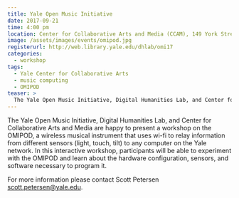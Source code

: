 ```yaml
---
title: Yale Open Music Initiative
date: 2017-09-21
time: 4:00 pm
location: Center for Collaborative Arts and Media (CCAM), 149 York Street
image: /assets/images/events/omipod.jpg
registerurl: http://web.library.yale.edu/dhlab/omi17
categories:
  - workshop
tags:
  - Yale Center for Collaborative Arts
  - music computing
  - OMIPOD
teaser: >
  The Yale Open Music Initiative, Digital Humanities Lab, and Center for Collaborative Arts and Media are happy to present a workshop on the OMIPOD, a wireless musical instrument that uses wi-fi to relay information from different sensors (light, touch, tilt) to any computer on the Yale network. 
---
```

The Yale Open Music Initiative, Digital Humanities Lab, and Center for Collaborative Arts and Media are happy to present a workshop on the OMIPOD, a wireless musical instrument that uses wi-fi to relay information from different sensors (light, touch, tilt) to any computer on the Yale network. In this interactive workshop, participants will be able to experiment with the OMIPOD and learn about the hardware configuration, sensors, and software necessary to program it.
 
For more information please contact Scott Petersen scott.petersen@yale.edu.